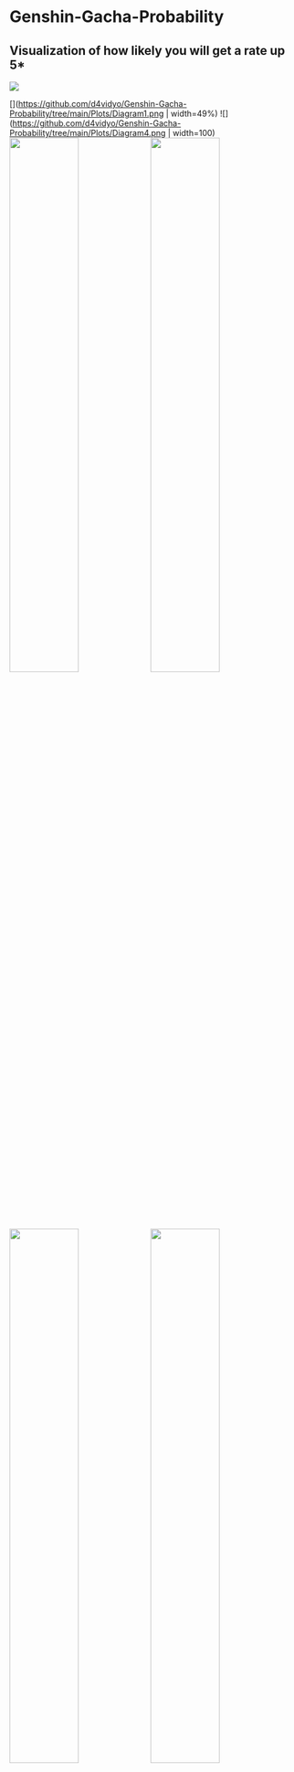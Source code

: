 # Genshin-Gacha-Probability
## Visualization of how likely you will get a rate up 5*

![](https://gyazo.com/eb5c5741b6a9a16c692170a41a49c858.png)

[](https://github.com/d4vidyo/Genshin-Gacha-Probability/tree/main/Plots/Diagram1.png | width=49%) 
![](https://github.com/d4vidyo/Genshin-Gacha-Probability/tree/main/Plots/Diagram4.png | width=100)
<img src="https://github.com/d4vidyo/Genshin-Gacha-Probability/tree/main/Plots/Diagram2.png" width="49%"></img><img src="https://github.com/d4vidyo/Genshin-Gacha-Probability/tree/main/Plots/Diagram5.png" width="49%"></img>
<img src="https://github.com/d4vidyo/Genshin-Gacha-Probability/tree/main/Plots/Diagram3.png" width="49%"></img><img src="https://github.com/d4vidyo/Genshin-Gacha-Probability/tree/main/Plots/Diagram6.png" width="49%"></img>